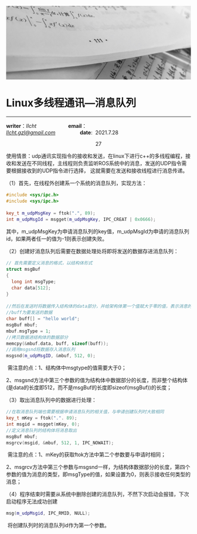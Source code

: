 ![image](https://raw.githubusercontent.com/lIchtg/lichtg.github.io/master/images/6.jpeg)

# __Linux多线程通讯—消息队列__

------

__writer__：*lIcht*  &nbsp;&nbsp;&nbsp;&nbsp;&nbsp;&nbsp;&nbsp;&nbsp;&nbsp;&nbsp;&nbsp;&nbsp;&nbsp;&nbsp;&nbsp;&nbsp;&nbsp;&nbsp;&nbsp;&nbsp; __email__：*lIcht.gzl@gmail.com*&nbsp;&nbsp;&nbsp;&nbsp;&nbsp;&nbsp;&nbsp;&nbsp;&nbsp;&nbsp;&nbsp;&nbsp;&nbsp;&nbsp;&nbsp;&nbsp;&nbsp;__date__:&nbsp;&nbsp;2021.7.28



<center>27</center>

​	使用情景：udp通讯实现指令的接收和发送，在linux下进行c++的多线程编程，接收和发送在不同线程，主线程则负责监听ROS系统中的消息，发送的UDP指令需要根据接收到的UDP指令进行选择， 这就需要在发送和接收线程进行消息传递。

（1）首先，在线程外创建系一个系统的消息队列，实现方法：

```c++
#include <sys/ipc.h>
#include <sys/ipc.h>

key_t m_udpMsgKey = ftok(".", 89);
int m_udpMsgId = msgget(m_udpMsgKey, IPC_CREAT | 0x0666);
```

​	其中，m_udpMsgKey为申请消息队列的key值，m_udpMsgId为申请的消息队列id，如果两者任一的值为-1则表示创建失败。

（2）创建好消息队列后需要在数据处理处将即将发送的数据存进消息队列：

```c++
// 首先需要定义消息的格式，以结构体形式
struct msgBuf
{
  long int msgType;
  char data[512];
}

//然后在发送时将数据传入结构体的data部分，并给架构体第一个值赋大于零的值，表示消息的类型
//buff为要发送的数据
char buff[] = "hello world";
msgBuf mbuf;
mbuf.msgType = 1;
//拷贝数据进结构体的数据部分
memcpy(&mbuf.data, buff, sizeof(buff));
//调用msgsnd将数据存入消息队列
msgsnd(m_udpMsgID, &mbuf, 512, 0);
```

​	需注意的点：1、结构体中msgtype的值需要大于0；

​						 2、msgsnd方法中第三个参数的值为结构体中数据部分的长度，而非整个结构体(是data的长度即512，而不是msgBuf的长度即sizeof(msgBuf))的长度；

（3）取出消息队列中的数据进行处理：

```c++
//在取消息队列端也需要根据申请消息队列的相关值，与申请创建队列时大致相同
key_t mKey = ftok(".". 89);
int msgid = msgget(mKey, 0);
//定义消息队列的结构体将消息取出
msgBuf mbuf;
msgrcv(msgid, &mbuf, 512, 1, IPC_NOWAIT);
```

​	需注意的点：1、mKey的获取ftok方法中第二个参数要与申请时相同；

​						 2、msgrcv方法中第三个参数与msgsnd一样，为结构体数据部分的长度，第四个参数的值为消息的类型，即msgType的值，如果设置为0，则表示接收任何类型的消息；

（4）程序结束时需要从系统中删除创建的消息队列，不然下次启动会报错，下次启动程序无法成功创建

```c++
msg(m_udpMsgid, IPC_RMID, NULL);
```

​	将创建队列时的消息队列id作为第一个参数。

